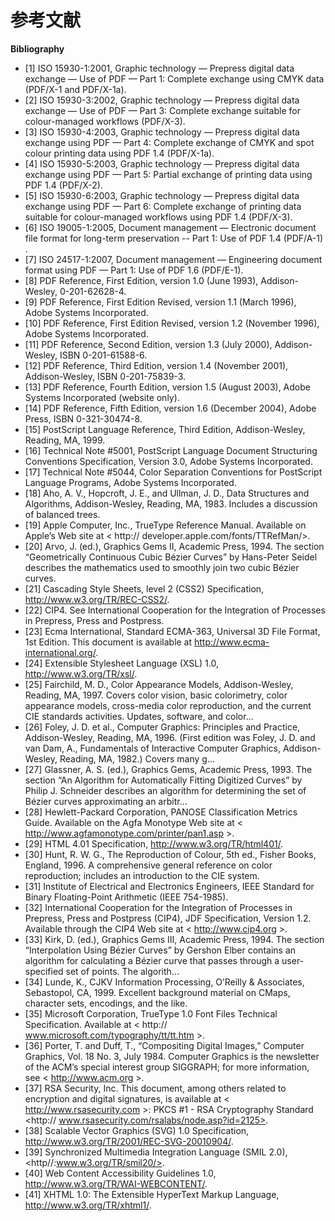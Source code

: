 # 参考文献

**Bibliography**

- [1] ISO 15930-1:2001, Graphic technology — Prepress digital data exchange — Use of PDF — Part 1: Complete exchange using CMYK data (PDF/X-1 and PDF/X-1a).
- [2] ISO 15930-3:2002, Graphic technology — Prepress digital data exchange — Use of PDF — Part 3: Complete exchange suitable for colour-managed workflows (PDF/X-3).
- [3] ISO 15930-4:2003, Graphic technology — Prepress digital data exchange using PDF — Part 4: Complete exchange of CMYK and spot colour printing data using PDF 1.4 (PDF/X-1a).
- [4] ISO 15930-5:2003, Graphic technology — Prepress digital data exchange using PDF — Part 5: Partial exchange of printing data using PDF 1.4 (PDF/X-2).
- [5] ISO 15930-6:2003, Graphic technology — Prepress digital data exchange using PDF — Part 6: Complete exchange of printing data suitable for colour-managed workflows using PDF 1.4 (PDF/X-3).
- [6] ISO 19005-1:2005, Document management — Electronic document file format for long-term preservation -- Part 1: Use of PDF 1.4 (PDF/A-1) .
- [7] ISO 24517-1:2007, Document management — Engineering document format using PDF — Part 1: Use of PDF 1.6 (PDF/E-1).
- [8] PDF Reference, First Edition, version 1.0 (June 1993), Addison-Wesley, 0-201-62628-4.
- [9] PDF Reference, First Edition Revised, version 1.1 (March 1996), Adobe Systems Incorporated.
- [10] PDF Reference, First Edition Revised, version 1.2 (November 1996), Adobe Systems Incorporated.
- [11] PDF Reference, Second Edition, version 1.3 (July 2000), Addison-Wesley, ISBN 0-201-61588-6.
- [12] PDF Reference, Third Edition, version 1.4 (November 2001), Addison-Wesley, ISBN 0-201-75839-3.
- [13] PDF Reference, Fourth Edition, version 1.5 (August 2003), Adobe Systems Incorporated (website only).
- [14] PDF Reference, Fifth Edition, version 1.6 (December 2004), Adobe Press, ISBN 0-321-30474-8.
- [15] PostScript Language Reference, Third Edition, Addison-Wesley, Reading, MA, 1999.
- [16] Technical Note #5001, PostScript Language Document Structuring Conventions Specification, Version 3.0, Adobe Systems Incorporated.
- [17] Technical Note #5044, Color Separation Conventions for PostScript Language Programs, Adobe Systems Incorporated.
- [18] Aho, A. V., Hopcroft, J. E., and Ullman, J. D., Data Structures and Algorithms, Addison-Wesley, Reading, MA, 1983. Includes a discussion of balanced trees.
- [19] Apple Computer, Inc., TrueType Reference Manual. Available on Apple’s Web site at < http:// developer.apple.com/fonts/TTRefMan/>.
- [20] Arvo, J. (ed.), Graphics Gems II, Academic Press, 1994. The section “Geometrically Continuous Cubic Bézier Curves” by Hans-Peter Seidel describes the mathematics used to smoothly join two cubic Bézier curves.
- [21] Cascading Style Sheets, level 2 (CSS2) Specification, <http://www.w3.org/TR/REC-CSS2/>.
- [22] CIP4. See International Cooperation for the Integration of Processes in Prepress, Press and Postpress.
- [23] Ecma International, Standard ECMA-363, Universal 3D File Format, 1st Edition. This document is available at <http://www.ecma-international.org/>.
- [24] Extensible Stylesheet Language (XSL) 1.0, <http://www.w3.org/TR/xsl/>.
- [25] Fairchild, M. D., Color Appearance Models, Addison-Wesley, Reading, MA, 1997. Covers color vision, basic colorimetry, color appearance models, cross-media color reproduction, and the current CIE standards activities. Updates, software, and color...
- [26] Foley, J. D. et al., Computer Graphics: Principles and Practice, Addison-Wesley, Reading, MA, 1996. (First edition was Foley, J. D. and van Dam, A., Fundamentals of Interactive Computer Graphics, Addison-Wesley, Reading, MA, 1982.) Covers many g...
- [27] Glassner, A. S. (ed.), Graphics Gems, Academic Press, 1993. The section “An Algorithm for Automatically Fitting Digitized Curves” by Philip J. Schneider describes an algorithm for determining the set of Bézier curves approximating an arbitr...
- [28] Hewlett-Packard Corporation, PANOSE Classification Metrics Guide. Available on the Agfa Monotype Web site at < http://www.agfamonotype.com/printer/pan1.asp >.
- [29] HTML 4.01 Specification, <http://www.w3.org/TR/html401/>.
- [30] Hunt, R. W. G., The Reproduction of Colour, 5th ed., Fisher Books, England, 1996. A comprehensive general reference on color reproduction; includes an introduction to the CIE system.
- [31] Institute of Electrical and Electronics Engineers, IEEE Standard for Binary Floating-Point Arithmetic (IEEE 754-1985).
- [32] International Cooperation for the Integration of Processes in Prepress, Press and Postpress (CIP4), JDF Specification, Version 1.2. Available through the CIP4 Web site at < http://www.cip4.org >.
- [33] Kirk, D. (ed.), Graphics Gems III, Academic Press, 1994. The section “Interpolation Using Bézier Curves” by Gershon Elber contains an algorithm for calculating a Bézier curve that passes through a user-specified set of points. The algorith...
- [34] Lunde, K., CJKV Information Processing, O’Reilly & Associates, Sebastopol, CA, 1999. Excellent background material on CMaps, character sets, encodings, and the like.
- [35] Microsoft Corporation, TrueType 1.0 Font Files Technical Specification. Available at < http:// www.microsoft.com/typography/tt/tt.htm >.
- [36] Porter, T. and Duff, T., “Compositing Digital Images,” Computer Graphics, Vol. 18 No. 3, July 1984. Computer Graphics is the newsletter of the ACM’s special interest group SIGGRAPH; for more information, see < http://www.acm.org >.
- [37] RSA Security, Inc. This document, among others related to encryption and digital signatures, is available at < http://www.rsasecurity.com >: PKCS #1 - RSA Cryptography Standard <http:// www.rsasecurity.com/rsalabs/node.asp?id=2125>.
- [38] Scalable Vector Graphics (SVG) 1.0 Specification, <http://www.w3.org/TR/2001/REC-SVG-20010904/>.
- [39] Synchronized Multimedia Integration Language (SMIL 2.0), <http//:www.w3.org/TR/smil20/>.
- [40] Web Content Accessibility Guidelines 1.0, <http://www.w3.org/TR/WAI-WEBCONTENT/>.
- [41] XHTML 1.0: The Extensible HyperText Markup Language, <http://www.w3.org/TR/xhtml1/>.


